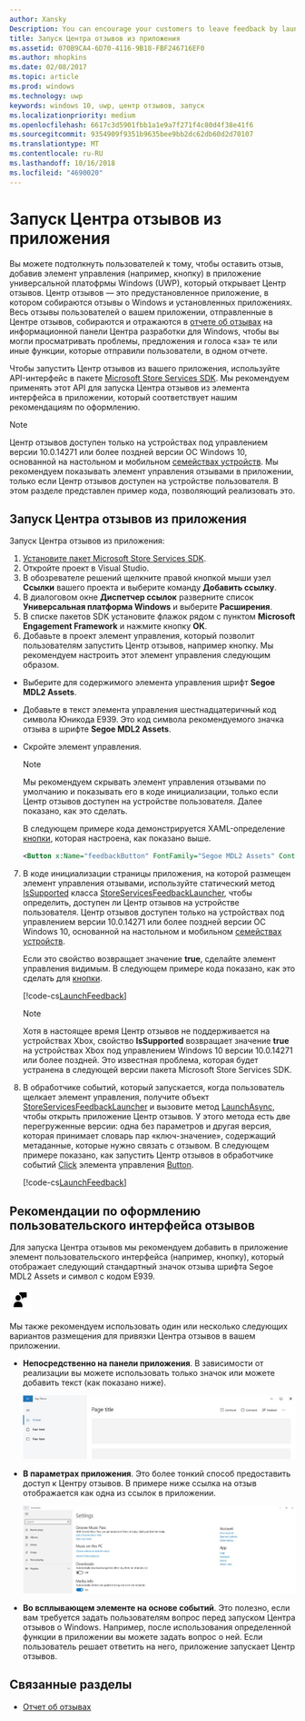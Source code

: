 ```yaml
---
author: Xansky
Description: You can encourage your customers to leave feedback by launching Feedback Hub from your app.
title: Запуск Центра отзывов из приложения
ms.assetid: 070B9CA4-6D70-4116-9B18-FBF246716EF0
ms.author: mhopkins
ms.date: 02/08/2017
ms.topic: article
ms.prod: windows
ms.technology: uwp
keywords: windows 10, uwp, центр отзывов, запуск
ms.localizationpriority: medium
ms.openlocfilehash: 6617c3d5901fbb1a1e9a7f271f4c80d4f38e41f6
ms.sourcegitcommit: 9354909f9351b9635bee9bb2dc62db60d2d70107
ms.translationtype: MT
ms.contentlocale: ru-RU
ms.lasthandoff: 10/16/2018
ms.locfileid: "4690020"
---
```

# <a name="launch-feedback-hub-from-your-app"></a>Запуск Центра отзывов из приложения

Вы можете подтолкнуть пользователей к тому, чтобы оставить отзыв, добавив элемент управления (например, кнопку) в приложение универсальной платофрмы Windows (UWP), который открывает Центр отзывов. Центр отзывов — это предустановленное приложение, в котором собираются отзывы о Windows и установленных приложениях. Весь отзывы пользователей о вашем приложении, отправленные в Центре отзывов, собираются и отражаются в [отчете об отзывах](../publish/feedback-report.md) на информационной панели Центра разработки для Windows, чтобы вы могли просматривать проблемы, предложения и голоса «за» те или иные функции, которые отправили пользователи, в одном отчете.

Чтобы запустить Центр отзывов из вашего приложения, используйте API-интерфейс в пакете [Microsoft Store Services SDK](http://aka.ms/store-em-sdk). Мы рекомендуем применять этот API для запуска Центра отзывов из элемента интерфейса в приложении, который соответствует нашим рекомендациям по оформлению.

> [!NOTE]
> Центр отзывов доступен только на устройствах под управлением версии 10.0.14271 или более поздней версии ОС Windows 10, основанной на настольном и мобильном [семействах устройств](https://msdn.microsoft.com/windows/uwp/get-started/universal-application-platform-guide#device-families). Мы рекомендуем показывать элемент управления отзывами в приложении, только если Центр отзывов доступен на устройстве пользователя. В этом разделе представлен пример кода, позволяющий реализовать это.

## <a name="how-to-launch-feedback-hub-from-your-app"></a>Запуск Центра отзывов из приложения

Запуск Центра отзывов из приложения:

1. [Установите пакет Microsoft Store Services SDK](microsoft-store-services-sdk.md#install-the-sdk).
2. Откройте проект в Visual Studio.
3. В обозревателе решений щелкните правой кнопкой мыши узел **Ссылки** вашего проекта и выберите команду **Добавить ссылку**.
4. В диалоговом окне **Диспетчер ссылок** разверните список **Универсальная платформа Windows** и выберите **Расширения**.
5. В списке пакетов SDK установите флажок рядом с пунктом **Microsoft Engagement Framework** и нажмите кнопку **ОК**.
6. Добавьте в проект элемент управления, который позволит пользователям запустить Центр отзывов, например кнопку. Мы рекомендуем настроить этот элемент управления следующим образом.
  * Выберите для содержимого элемента управления шрифт **Segoe MDL2 Assets**.
  * Добавьте в текст элемента управления шестнадцатеричный код символа Юникода E939. Это код символа рекомендуемого значка отзыва в шрифте **Segoe MDL2 Assets**.
  * Скройте элемент управления.
    > [!NOTE]
    > Мы рекомендуем скрывать элемент управления отзывами по умолчанию и показывать его в коде инициализации, только если Центр отзывов доступен на устройстве пользователя. Далее показано, как это сделать.

    В следующем примере кода демонстрируется XAML-определение [кнопки](https://docs.microsoft.com/uwp/api/Windows.UI.Xaml.Controls.Button), которая настроена, как показано выше.

    ```XML
    <Button x:Name="feedbackButton" FontFamily="Segoe MDL2 Assets" Content="&#xE939;" HorizontalAlignment="Left" Margin="138,352,0,0" VerticalAlignment="Top" Visibility="Collapsed"  Click="feedbackButton_Click"/>
    ```

7. В коде инициализации страницы приложения, на которой размещен элемент управления отзывами, используйте статический метод [IsSupported](https://docs.microsoft.com/uwp/api/microsoft.services.store.engagement.storeservicesfeedbacklauncher.issupported) класса [StoreServicesFeedbackLauncher](https://docs.microsoft.com/uwp/api/microsoft.services.store.engagement.storeservicesfeedbacklauncher), чтобы определить, доступен ли Центр отзывов на устройстве пользователя. Центр отзывов доступен только на устройствах под управлением версии 10.0.14271 или более поздней версии ОС Windows 10, основанной на настольном и мобильном [семействах устройств](https://msdn.microsoft.com/windows/uwp/get-started/universal-application-platform-guide#device-families).

    Если это свойство возвращает значение **true**, сделайте элемент управления видимым. В следующем примере кода показано, как это сделать для [кнопки](https://msdn.microsoft.com/library/windows/apps/windows.ui.xaml.controls.button.aspx).

    [!code-cs[LaunchFeedback](./code/StoreSDKSamples/cs/FeedbackPage.xaml.cs#ToggleFeedbackVisibility)]
      > [!NOTE]
      > Хотя в настоящее время Центр отзывов не поддерживается на устройствах Xbox, свойство **IsSupported** возвращает значение **true** на устройствах Xbox под управлением Windows 10 версии 10.0.14271 или более поздней. Это известная проблема, которая будет устранена в следующей версии пакета Microsoft Store Services SDK.  

8. В обработчике событий, который запускается, когда пользователь щелкает элемент управления, получите объект [StoreServicesFeedbackLauncher](https://docs.microsoft.com/uwp/api/microsoft.services.store.engagement.storeservicesfeedbacklauncher) и вызовите метод [LaunchAsync](https://docs.microsoft.com/uwp/api/microsoft.services.store.engagement.storeservicesfeedbacklauncher.launchasync), чтобы открыть приложение Центр отзывов. У этого метода есть две перегруженные версии: одна без параметров и другая версия, которая принимает словарь пар «ключ-значение», содержащий метаданные, которые нужно связать с отзывом. В следующем примере показано, как запустить Центр отзывов в обработчике событий [Click](https://docs.microsoft.com/uwp/api/windows.ui.xaml.controls.primitives.buttonbase.click) элемента управления [Button](https://docs.microsoft.com/uwp/api/Windows.UI.Xaml.Controls.Button).

    [!code-cs[LaunchFeedback](./code/StoreSDKSamples/cs/FeedbackPage.xaml.cs#FeedbackButtonClick)]

## <a name="design-recommendations-for-your-feedback-ui"></a>Рекомендации по оформлению пользовательского интерфейса отзывов

Для запуска Центра отзывов мы рекомендуем добавить в приложение элемент пользовательского интерфейса (например, кнопку), который отображает следующий стандартный значок отзыва шрифта Segoe MDL2 Assets и символ с кодом E939.

![Значок отзыва](images/feedback_icon.PNG)

Мы также рекомендуем использовать один или несколько следующих вариантов размещения для привязки Центра отзывов в вашем приложении.
* **Непосредственно на панели приложения**. В зависимости от реализации вы можете использовать только значок или можете добавить текст (как показано ниже).

  ![Значок отзыва](images/feedback_appbar_placement.png)

* **В параметрах приложения**. Это более тонкий способ предоставить доступ к Центру отзывов. В примере ниже ссылка на отзыв отображается как одна из ссылок в приложении.

  ![Значок отзыва](images/feedback_settings_placement.png)

* **Во всплывающем элементе на основе событий**. Это полезно, если вам требуется задать пользователям вопрос перед запуском Центра отзывов о Windows. Например, после использования определенной функции в приложении вы можете задать вопрос о ней. Если пользователь решает ответить на него, приложение запускает Центр отзывов.


## <a name="related-topics"></a>Связанные разделы

* [Отчет об отзывах](../publish/feedback-report.md)

